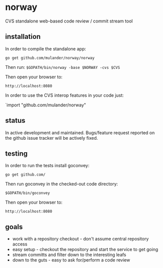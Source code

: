 norway
======

CVS standalone web-based code review / commit stream tool

installation
------------

In order to compile the standalone app:

`go get github.com/mulander/norway/norway`

Then run:
`$GOPATH/bin/norway -base $NORWAY -cvs $CVS`

Then open your browser to:

`http://localhost:8080`

In order to use the CVS interop features in your code just:

`import "github.com/mulander/norway"

status
------

In active development and maintained. Bugs/feature request reported on the github issue tracker will be actively fixed.

testing
-------

In order to run the tests install goconvey:

`go get github.com/`

Then run goconvey in the checked-out code directory:

`$GOPATH/bin/goconvey`

Then open your browser to:

`http://localhost:8080`

goals
-----
* work with a repository checkout - don't assume central repository access
* easy setup - checkout the repository and start the service to get going
* stream committs and filter down to the interesting leafs
* down to the guts - easy to ask for/perform a code review
